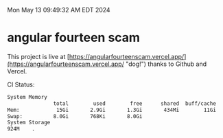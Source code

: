 Mon May 13 09:49:32 AM EDT 2024

# angular fourteen scam


This project is live at [https://angularfourteenscam.vercel.app/](https://angularfourteenscam.vercel.app/ "dog!") thanks to Github and Vercel.

CI Status: 

```bash
System Memory
               total        used        free      shared  buff/cache   available
Mem:            15Gi       2.9Gi       1.3Gi       434Mi        11Gi        12Gi
Swap:          8.0Gi       768Ki       8.0Gi
System Storage
924M	.
```
```bash
